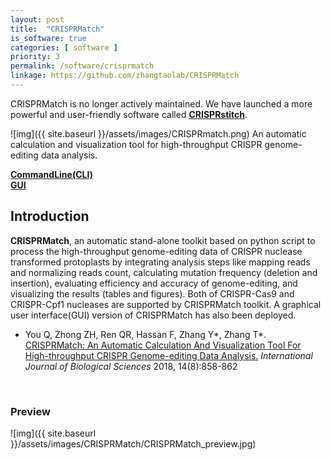 ```yaml
---
layout: post
title:  "CRISPRMatch"
is_software: true
categories: [ software ]
priority: 3
permalink: /software/crisprmatch
linkage: https://github.com/zhangtaolab/CRISPRMatch
---
```

CRISPRMatch is no longer actively maintained. We have launched a more powerful and user-friendly software called  [**CRISPRstitch**](/software/crisprstitch).

![img]({{ site.baseurl }}/assets/images/CRISPRmatch.png)
An automatic calculation and visualization tool for high-throughput CRISPR genome-editing data analysis.

[**CommandLine(CLI)**](https://github.com/zhangtaolab/CRISPRMatch)  
[**GUI**](https://github.com/zhangtaolab/CRISPRMatchGUI)

## Introduction

**CRISPRMatch**, an automatic stand-alone toolkit based on python script to process the high-throughput genome-editing data of CRISPR nuclease transformed protoplasts by integrating analysis steps like mapping reads and normalizing reads count, calculating mutation frequency (deletion and insertion), evaluating efficiency and accuracy of genome-editing, and visualizing the results (tables and figures). Both of CRISPR-Cas9 and CRISPR-Cpf1 nucleases are supported by CRISPRMatch toolkit. A graphical user interface(GUI) version of CRISPRMatch has also been deployed.  

- You Q, Zhong ZH, Ren QR, Hassan F, Zhang Y\*, Zhang T\*. [CRISPRMatch: An Automatic Calculation And Visualization Tool For High-throughput CRISPR Genome-editing Data Analysis.](http://www.ijbs.com/v14p0858.htm) _International Journal of Biological Sciences_ 2018, 14(8):858-862

<br/>

### Preview

![img]({{ site.baseurl }}/assets/images/CRISPRMatch/CRISPRMatch_preview.jpg)
